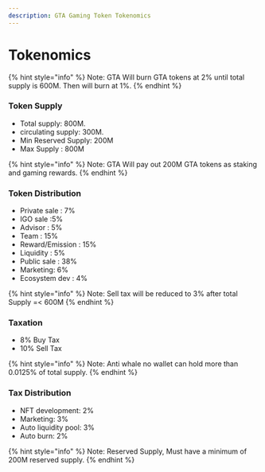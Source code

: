 ```yaml
---
description: GTA Gaming Token Tokenomics
---
```


# Tokenomics

{% hint style="info" %}
Note: GTA Will burn GTA tokens at 2% until total supply is 600M. Then will burn at 1%.
{% endhint %}

### &#x20;Token Supply

* Total supply: 800M.
* circulating supply: 300M.
* Min Reserved Supply: 200M
* Max Supply : 800M

{% hint style="info" %}
Note: GTA Will pay out 200M GTA tokens as staking and gaming rewards.
{% endhint %}

### Token Distribution

* &#x20;Private sale : 7%
* IGO sale :5%
* Advisor : 5%
* Team : 15%
* Reward/Emission : 15%
* Liquidity : 5%
* Public sale : 38%
* Marketing: 6%
* Ecosystem dev : 4%

{% hint style="info" %}
Note: Sell tax will be reduced to 3% after total Supply =< 600M
{% endhint %}

### Taxation

* 8% Buy Tax
* 10% Sell Tax

{% hint style="info" %}
Note: Anti whale no wallet can hold more than 0.0125% of total supply.
{% endhint %}

### Tax Distribution

* &#x20;NFT development: 2%
* Marketing: 3%
* Auto liquidity pool: 3%
* Auto burn: 2%

{% hint style="info" %}
Note: Reserved Supply, Must have a minimum of 200M reserved supply.
{% endhint %}
